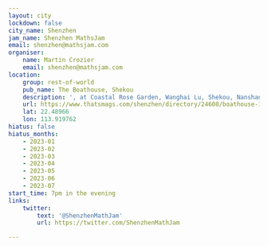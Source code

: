 ```yaml
---
layout: city
lockdown: false
city_name: Shenzhen
jam_name: Shenzhen MathsJam
email: shenzhen@mathsjam.com
organiser:
    name: Martin Crozier
    email: shenzhen@mathsjam.com
location:
    group: rest-of-world
    pub_name: The Boathouse, Shekou
    description: ', at Coastal Rose Garden, Wanghai Lu, Shekou, Nanshan District (南山区色口望海路南海玫瑰园2期30号商铺) '
    url: https://www.thatsmags.com/shenzhen/directory/24608/boathouse-1
    lat: 22.48966
    lon: 113.919762
hiatus: false
hiatus_months:
    - 2023-01
    - 2023-02
    - 2023-03
    - 2023-04
    - 2023-05
    - 2023-06
    - 2023-07
start_time: 7pm in the evening
links:
    twitter:
        text: '@ShenzhenMathJam'
        url: https://twitter.com/ShenzhenMathJam

---
```



